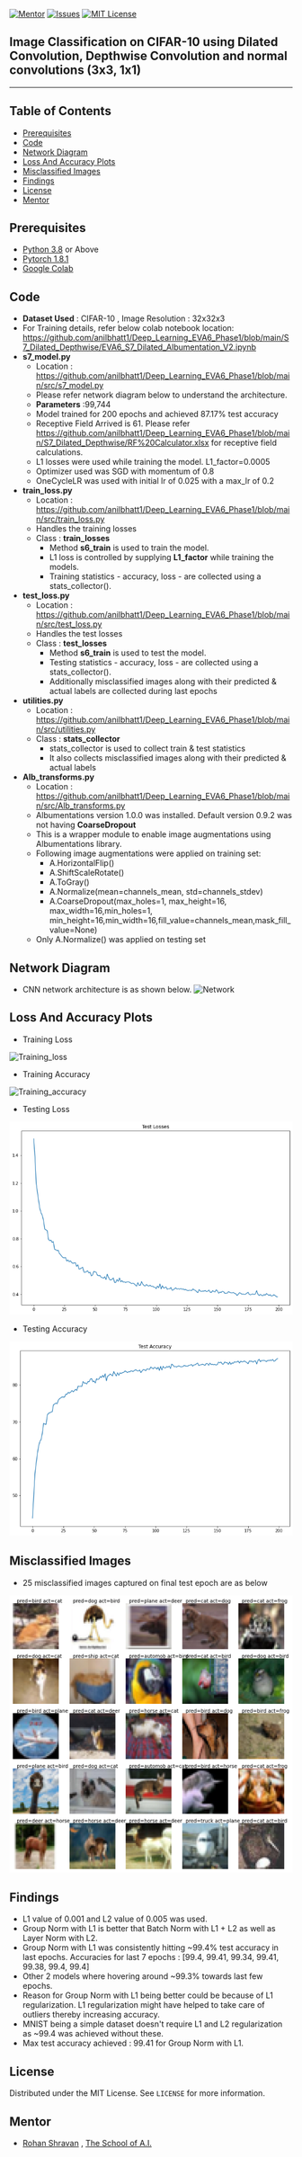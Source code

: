 <!-- PROJECT SHIELDS -->
<!--
*** I'm using markdown "reference style" links for readability.
*** Reference links are enclosed in brackets [ ] instead of parentheses ( ).
*** See the bottom of this document for the declaration of the reference variables
*** for contributors-url, forks-url, etc. This is an optional, concise syntax you may use.
*** https://www.markdownguide.org/basic-syntax/#reference-style-links
-->
[![Mentor][mentor-shield]][mentor-url]
[![Issues][issues-shield]][issues-url]
[![MIT License][license-shield]][license-url]

## Image Classification on CIFAR-10 using Dilated Convolution, Depthwise Convolution and normal convolutions (3x3, 1x1)
________

<!-- TABLE OF CONTENTS -->
## Table of Contents

* [Prerequisites](#prerequisites)
* [Code](#Code)
* [Network Diagram](#Network-Diagram)
* [Loss And Accuracy Plots](#Loss-And-Accuracy-Plots)
* [Misclassified Images](#Misclassified-Images)
* [Findings](#Findings)
* [License](#license)
* [Mentor](#mentor)

## Prerequisites

* [Python 3.8](https://www.python.org/downloads/) or Above
* [Pytorch 1.8.1](https://pytorch.org/)  
* [Google Colab](https://colab.research.google.com/)

<!-- Code -->
## Code
- **Dataset Used** : CIFAR-10 , Image Resolution : 32x32x3
- For Training details, refer below colab notebook location:
https://github.com/anilbhatt1/Deep_Learning_EVA6_Phase1/blob/main/S7_Dilated_Depthwise/EVA6_S7_Dilated_Albumentation_V2.ipynb
- **s7_model.py**
	- Location : https://github.com/anilbhatt1/Deep_Learning_EVA6_Phase1/blob/main/src/s7_model.py
	- Please refer network diagram below to understand the architecture.
	- **Parameters** :99,744
	- Model trained for 200 epochs and achieved 87.17% test accuracy
	- Receptive Field Arrived is 61. Please refer https://github.com/anilbhatt1/Deep_Learning_EVA6_Phase1/blob/main/S7_Dilated_Depthwise/RF%20Calculator.xlsx for receptive field calculations.
	- L1 losses were used while training the model. L1_factor=0.0005
	- Optimizer used was SGD with momentum of 0.8
	- OneCycleLR was used with initial lr of 0.025 with a max_lr of 0.2
- **train_loss.py**
	- Location : https://github.com/anilbhatt1/Deep_Learning_EVA6_Phase1/blob/main/src/train_loss.py
	- Handles the training losses
	- Class : **train_losses**
		- Method **s6_train** is used to train the model.
		- L1 loss is controlled by supplying **L1_factor** while training the models.
		- Training statistics - accuracy, loss - are collected using a stats_collector(). 
- **test_loss.py**
	- Location : https://github.com/anilbhatt1/Deep_Learning_EVA6_Phase1/blob/main/src/test_loss.py
	- Handles the test losses
	- Class : **test_losses**
		- Method **s6_train** is used to test the model.
		- Testing statistics - accuracy, loss - are collected using a stats_collector(). 
		- Additionally misclassified images along with their predicted & actual labels are collected during last epochs
- **utilities.py**
	- Location : https://github.com/anilbhatt1/Deep_Learning_EVA6_Phase1/blob/main/src/utilities.py
	- Class : **stats_collector**
		- stats_collector is used to collect train & test statistics
		- It also collects misclassified images along with their predicted & actual labels
- **Alb_transforms.py**
  - Location : https://github.com/anilbhatt1/Deep_Learning_EVA6_Phase1/blob/main/src/Alb_transforms.py
  - Albumentations version 1.0.0 was installed. Default version 0.9.2 was not having **CoarseDropout**
  - This is a wrapper module to enable image augmentations using Albumentations library.
  - Following image augmentations were applied on training set:
      - A.HorizontalFlip()
      - A.ShiftScaleRotate()
      - A.ToGray()
      - A.Normalize(mean=channels_mean, std=channels_stdev)
      - A.CoarseDropout(max_holes=1, max_height=16, max_width=16,min_holes=1, min_height=16,min_width=16,fill_value=channels_mean,mask_fill_value=None)
  - Only A.Normalize() was applied on testing set

<!-- Network-Diagram -->
## Network Diagram
- CNN network architecture is as shown below.
![Network](TBD)

<!-- Loss-And-Accuracy-Plots -->
## Loss And Accuracy Plots
- Training Loss

![Training_loss](https://github.com/anilbhatt1/Deep_Learning_EVA6_Phase1/blob/main/S7_Dilated_Depthwise/Train_Losses.jpg)

- Training Accuracy

![Training_accuracy](https://github.com/anilbhatt1/Deep_Learning_EVA6_Phase1/blob/main/S7_Dilated_Depthwise/Test_Accuracy.pngTrain_Accuracy.jpg)

- Testing Loss

![Testing_loss](https://github.com/anilbhatt1/Deep_Learning_EVA6_Phase1/blob/main/S7_Dilated_Depthwise/Test_Losses.png)

- Testing Accuracy

![Testing_accuracy](https://github.com/anilbhatt1/Deep_Learning_EVA6_Phase1/blob/main/S7_Dilated_Depthwise/Test_Accuracy.png)

<!-- Misclassified-Images -->
## Misclassified Images
- 25 misclassified images captured on final test epoch are as below

![Misclassified](https://github.com/anilbhatt1/Deep_Learning_EVA6_Phase1/blob/main/S7_Dilated_Depthwise/Misclassified_Imgs.png)

<!-- Findings -->
## Findings
- L1 value of 0.001 and L2 value of 0.005 was used.
- Group Norm with L1 is better that Batch Norm with L1 + L2 as well as Layer Norm with L2.
- Group Norm with L1 was consistently hitting ~99.4% test accuracy in last epochs. Accuracies for last 7 epochs : [99.4, 99.41, 99.34, 99.41, 99.38, 99.4, 99.4]
- Other 2 models where hovering around ~99.3% towards last few epochs.
- Reason for Group Norm with L1 being better could be because of L1 regularization. L1 regularization might have helped to take care of outliers thereby increasing accuracy.
- MNIST being a simple dataset doesn't require L1 and L2 regularization as ~99.4 was achieved without these.
- Max test accuracy achieved : 99.41 for Group Norm with L1.

<!-- LICENSE -->
## License

Distributed under the MIT License. See `LICENSE` for more information.

<!-- MENTOR -->
## Mentor

* [Rohan Shravan](https://www.linkedin.com/in/rohanshravan/) , [The School of A.I.](https://theschoolof.ai/)

<!-- MARKDOWN LINKS & IMAGES -->
<!-- https://www.markdownguide.org/basic-syntax/#reference-style-links -->
[mentor-shield]: https://img.shields.io/badge/Mentor-mentor-yellowgreen
[mentor-url]: https://www.linkedin.com/in/rohanshravan/
[forks-shield]: https://img.shields.io/github/forks/othneildrew/Best-README-Template.svg?style=flat-square
[forks-url]: https://github.com/othneildrew/Best-README-Template/network/members
[stars-shield]: https://img.shields.io/github/stars/othneildrew/Best-README-Template.svg?style=flat-square
[stars-url]: https://github.com/othneildrew/Best-README-Template/stargazers
[issues-shield]: https://img.shields.io/github/issues/othneildrew/Best-README-Template.svg?style=flat-square
[issues-url]: https://github.com/othneildrew/Best-README-Template/issues
[license-shield]: https://img.shields.io/github/license/othneildrew/Best-README-Template.svg?style=flat-square
[license-url]: https://github.com/anilbhatt1/Deep_Learning_EVA4_Phase2/blob/master/LICENSE.txt
[linkedin-shield]: https://img.shields.io/badge/-LinkedIn-black.svg?style=flat-square&logo=linkedin&colorB=555




